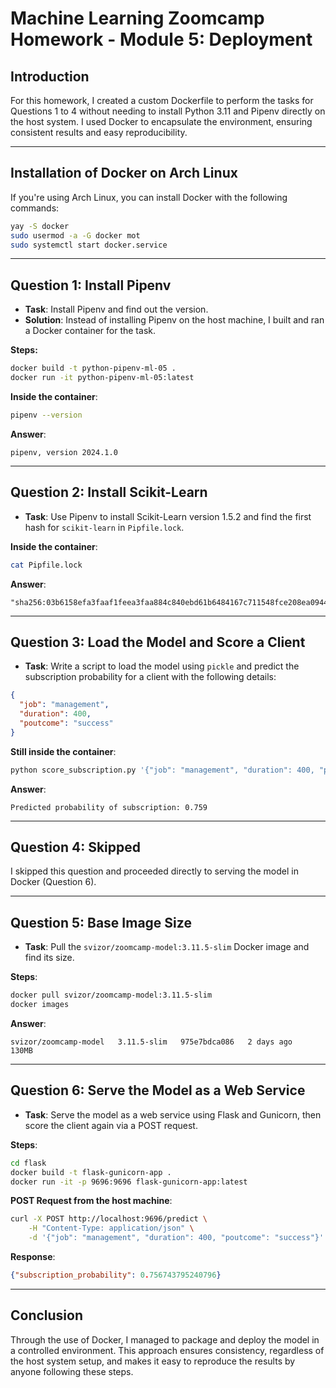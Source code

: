 # Machine Learning Zoomcamp Homework - Module 5: Deployment

## Introduction

For this homework, I created a custom Dockerfile to perform the tasks for Questions 1 to 4 without needing to install Python 3.11 and Pipenv directly on the host system. I used Docker to encapsulate the environment, ensuring consistent results and easy reproducibility.

---

## Installation of Docker on Arch Linux

If you're using Arch Linux, you can install Docker with the following commands:

```bash
yay -S docker
sudo usermod -a -G docker mot
sudo systemctl start docker.service
```

---

## Question 1: Install Pipenv

- **Task**: Install Pipenv and find out the version.
- **Solution**: Instead of installing Pipenv on the host machine, I built and ran a Docker container for the task.

**Steps:**
```bash
docker build -t python-pipenv-ml-05 .
docker run -it python-pipenv-ml-05:latest
```

**Inside the container**:
```bash
pipenv --version
```

**Answer**:
```
pipenv, version 2024.1.0
```

---

## Question 2: Install Scikit-Learn

- **Task**: Use Pipenv to install Scikit-Learn version 1.5.2 and find the first hash for `scikit-learn` in `Pipfile.lock`.

**Inside the container**:
```bash
cat Pipfile.lock
```

**Answer**:
```
"sha256:03b6158efa3faaf1feea3faa884c840ebd61b6484167c711548fce208ea09445"
```

---

## Question 3: Load the Model and Score a Client

- **Task**: Write a script to load the model using `pickle` and predict the subscription probability for a client with the following details:

```json
{
  "job": "management",
  "duration": 400,
  "poutcome": "success"
}
```

**Still inside the container**:
```bash
python score_subscription.py '{"job": "management", "duration": 400, "poutcome": "success"}'
```

**Answer**:
```
Predicted probability of subscription: 0.759
```

---

## Question 4: Skipped

I skipped this question and proceeded directly to serving the model in Docker (Question 6).

---

## Question 5: Base Image Size

- **Task**: Pull the `svizor/zoomcamp-model:3.11.5-slim` Docker image and find its size.

**Steps**:
```bash
docker pull svizor/zoomcamp-model:3.11.5-slim
docker images
```

**Answer**:
```
svizor/zoomcamp-model   3.11.5-slim   975e7bdca086   2 days ago   130MB
```

---

## Question 6: Serve the Model as a Web Service

- **Task**: Serve the model as a web service using Flask and Gunicorn, then score the client again via a POST request.

**Steps**:
```bash
cd flask
docker build -t flask-gunicorn-app .
docker run -it -p 9696:9696 flask-gunicorn-app:latest
```

**POST Request from the host machine**:
```bash
curl -X POST http://localhost:9696/predict \
    -H "Content-Type: application/json" \
    -d '{"job": "management", "duration": 400, "poutcome": "success"}'
```

**Response**:
```json
{"subscription_probability": 0.756743795240796}
```

---

## Conclusion

Through the use of Docker, I managed to package and deploy the model in a controlled environment. This approach ensures consistency, regardless of the host system setup, and makes it easy to reproduce the results by anyone following these steps.
